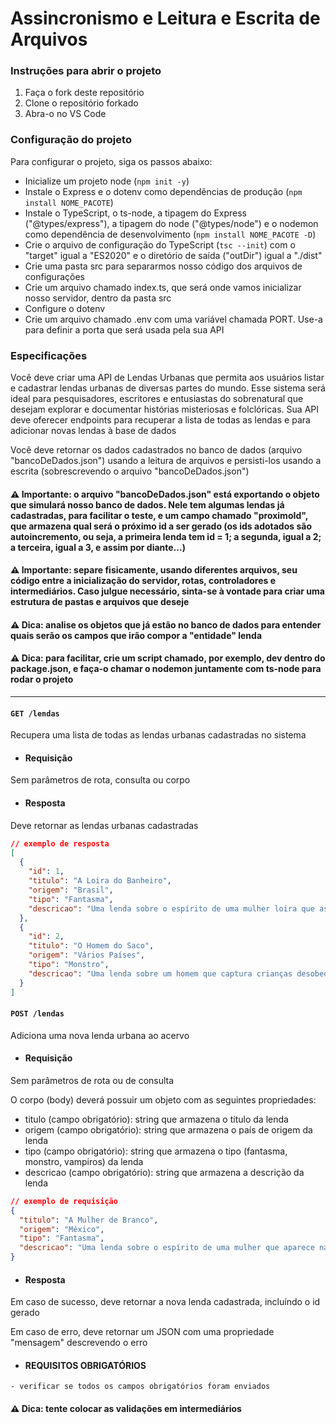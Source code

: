 # Assincronismo e Leitura e Escrita de Arquivos

### Instruções para abrir o projeto

1. Faça o fork deste repositório
2. Clone o repositório forkado
3. Abra-o no VS Code

### Configuração do projeto

Para configurar o projeto, siga os passos abaixo:

- Inicialize um projeto node (`npm init -y`)
- Instale o Express e o dotenv como dependências de produção (`npm install NOME_PACOTE`)
- Instale o TypeScript, o ts-node, a tipagem do Express ("@types/express"), a tipagem do node ("@types/node") e o nodemon como dependência de desenvolvimento (`npm install NOME_PACOTE -D`)
- Crie o arquivo de configuração do TypeScript (`tsc --init`) com o "target" igual a "ES2020" e o diretório de saída ("outDir") igual a "./dist"
- Crie uma pasta src para separarmos nosso código dos arquivos de configurações
- Crie um arquivo chamado index.ts, que será onde vamos inicializar nosso servidor, dentro da pasta src
- Configure o dotenv
- Crie um arquivo chamado .env com uma variável chamada PORT. Use-a para definir a porta que será usada pela sua API

### Especificações

Você deve criar uma API de Lendas Urbanas que permita aos usuários listar e cadastrar lendas urbanas de diversas partes do mundo. Esse sistema será ideal para pesquisadores, escritores e entusiastas do sobrenatural que desejam explorar e documentar histórias misteriosas e folclóricas. Sua API deve oferecer endpoints para recuperar a lista de todas as lendas e para adicionar novas lendas à base de dados

Você deve retornar os dados cadastrados no banco de dados (arquivo "bancoDeDados.json") usando a leitura de arquivos e persisti-los usando a escrita (sobrescrevendo o arquivo "bancoDeDados.json")

#### ⚠️ Importante: o arquivo "bancoDeDados.json" está exportando o objeto que simulará nosso banco de dados. Nele tem algumas lendas já cadastradas, para facilitar o teste, e um campo chamado "proximoId", que armazena qual será o próximo id a ser gerado (os ids adotados são autoincremento, ou seja, a primeira lenda tem id = 1; a segunda, igual a 2; a terceira, igual a 3, e assim por diante...)

#### ⚠️ Importante: separe fisicamente, usando diferentes arquivos, seu código entre a inicialização do servidor, rotas, controladores e intermediários. Caso julgue necessário, sinta-se à vontade para criar uma estrutura de pastas e arquivos que deseje

#### ⚠️ Dica: analise os objetos que já estão no banco de dados para entender quais serão os campos que irão compor a "entidade" lenda

#### ⚠️ Dica: para facilitar, crie um script chamado, por exemplo, dev dentro do package.json, e faça-o chamar o nodemon juntamente com ts-node para rodar o projeto

---

#### `GET /lendas`

Recupera uma lista de todas as lendas urbanas cadastradas no sistema

- #### Requisição

Sem parâmetros de rota, consulta ou corpo

- #### Resposta

Deve retornar as lendas urbanas cadastradas

```json
// exemplo de resposta
[
  {
    "id": 1,
    "titulo": "A Loira do Banheiro",
    "origem": "Brasil",
    "tipo": "Fantasma",
    "descricao": "Uma lenda sobre o espírito de uma mulher loira que assombra banheiros de escolas."
  },
  {
    "id": 2,
    "titulo": "O Homem do Saco",
    "origem": "Vários Países",
    "tipo": "Monstro",
    "descricao": "Uma lenda sobre um homem que captura crianças desobedientes em um saco."
  }
]
```

#### `POST /lendas`

Adiciona uma nova lenda urbana ao acervo

- #### Requisição

Sem parâmetros de rota ou de consulta

O corpo (body) deverá possuir um objeto com as seguintes propriedades:

- titulo (campo obrigatório): string que armazena o título da lenda
- origem (campo obrigatório): string que armazena o país de origem da lenda
- tipo (campo obrigatório): string que armazena o tipo (fantasma, monstro, vampiros) da lenda
- descricao (campo obrigatório): string que armazena a descrição da lenda

```json
// exemplo de requisição
{
  "titulo": "A Mulher de Branco",
  "origem": "México",
  "tipo": "Fantasma",
  "descricao": "Uma lenda sobre o espírito de uma mulher que aparece nas estradas à noite, pedindo carona."
}
```

- #### Resposta

Em caso de sucesso, deve retornar a nova lenda cadastrada, incluíndo o id gerado

Em caso de erro, deve retornar um JSON com uma propriedade "mensagem" descrevendo o erro

- #### REQUISITOS OBRIGATÓRIOS

```
- verificar se todos os campos obrigatórios foram enviados

```

#### ⚠️ Dica: tente colocar as validações em intermediários
